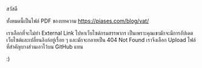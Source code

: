 สวัสดี

ทั้งหมดนี้เป็นไฟล์ PDF ของบทความ https://piases.com/blog/vat/

เราเลือกที่จะไม่ทำ External Link ไปหาเว็บไซต์กรมสรรพากร เป็นเพราะคุณเขามักจะมีการอัปเดตเว็บไซต์และเปลี่ยนลิงก์อยู่เรื่อย ๆ และมักจะกลายเป็น 404 Not Found
เราจึงเลือก Upload ไฟล์ที่สำคัญบางส่วนเอาไว้บน GitHub แทน

:)
